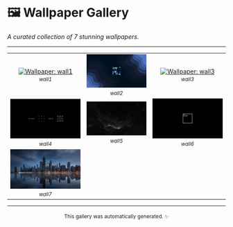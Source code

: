 # 🖼️ Wallpaper Gallery

*A curated collection of 7 stunning wallpapers.*


---

<table width="100%" align="center">
  <tr align="center">
    <td width="300px" align="center">
      <a href="src/wall1.png">
        <img src="src/wall1.png" width="300px" alt="Wallpaper: wall1">
      </a>
      <br>
      <small><i>wall1</i></small>
    </td>
    <td width="300px" align="center">
      <a href="src/wall2.png">
        <img src="src/wall2.png" width="300px" alt="Wallpaper: wall2">
      </a>
      <br>
      <small><i>wall2</i></small>
    </td>
    <td width="300px" align="center">
      <a href="src/wall3.png">
        <img src="src/wall3.png" width="300px" alt="Wallpaper: wall3">
      </a>
      <br>
      <small><i>wall3</i></small>
    </td>
  </tr>
  <tr align="center">
    <td width="300px" align="center">
      <a href="src/wall4.jpg">
        <img src="src/wall4.jpg" width="300px" alt="Wallpaper: wall4">
      </a>
      <br>
      <small><i>wall4</i></small>
    </td>
    <td width="300px" align="center">
      <a href="src/wall5.png">
        <img src="src/wall5.png" width="300px" alt="Wallpaper: wall5">
      </a>
      <br>
      <small><i>wall5</i></small>
    </td>
    <td width="300px" align="center">
      <a href="src/wall6.png">
        <img src="src/wall6.png" width="300px" alt="Wallpaper: wall6">
      </a>
      <br>
      <small><i>wall6</i></small>
    </td>
  </tr>
  <tr align="center">
    <td width="300px" align="center">
      <a href="src/wall7.jpg">
        <img src="src/wall7.jpg" width="300px" alt="Wallpaper: wall7">
      </a>
      <br>
      <small><i>wall7</i></small>
    </td>
  </tr>
</table>

---
<div align="center">
  <small>This gallery was automatically generated. ✨</small>
  <br>
</div>
